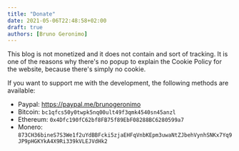```yaml
---
title: "Donate"
date: 2021-05-06T22:48:58+02:00
draft: true
authors: [Bruno Geronimo]
---
```

This blog is not monetized and it does not contain and sort of tracking. It is one of the reasons why there's no popup 
to explain the Cookie Policy for the website, because there's simply no cookie.

If you want to support me with the development, the following methods are available:

* Paypal: https://paypal.me/brunogeronimo
* Bitcoin: `bc1qfcs50y0twpk5nq00ult49f3qmk4540sn45anzl`
* Ethereum: `0x4Dfc190fC62bf8FB75f89EbF08288BC6280599a7`
* Monero: `873CH36bineS7S3We1f2uYdBBFcki5zjaEHFqVnbKEpm3uwaNtZJbehVynhSNKx7Yq9JP9pHGKYkA4X9Ri339kVLEJVdHk2`